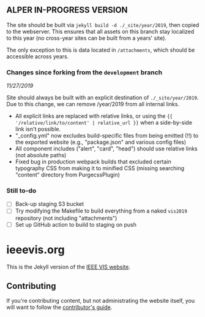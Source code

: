 ## ALPER IN-PROGRESS VERSION

The site should be built via `jekyll build -d ./_site/year/2019`, then copied to the webserver.  This ensures that all assets on this branch stay localized to this year (no cross-year sites can be built from a years' site).

The only exception to this is data located in `/attachments`, which should be accessible across years.

### Changes since forking from the `development` branch

*11/27/2019*

Site should always be built with an explicit destination of `./_site/year/2019`.  Due to this change, we can remove /year/2019 from all internal links.

* All explicit links are replaced with relative links, or using the `{{ '/relative/link/to/content' | relative_url }}` when a side-by-side link isn't possible.
* "_config.yml" now excludes build-specific files from being emitted (!!) to the exported website (e.g., "package.json" and various config files)
* All component includes ("alert", "card", "head") should use relative links (not absolute paths)
* Fixed bug in production webpack builds that excluded certain typography CSS from making it to minified CSS (missing searching "content" directory from PurgecssPlugin)

### Still to-do

- [ ] Back-up staging S3 bucket
- [ ] Try modifying the Makefile to build everything from a naked `vis2019` repository (not including "attachments")
- [ ] Set up GitHub action to build to staging on push

# ieeevis.org

This is the Jekyll version of the [IEEE VIS website](http://ieeevis.org).

## Contributing

If you're contributing content, but not administrating the website
itself, you will want to follow the
[contributor's guide](instructions.md).
